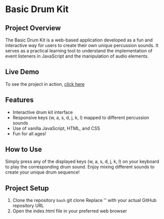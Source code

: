 

# Basic Drum Kit
## Project Overview

The Basic Drum Kit is a web-based application developed as a fun and interactive way for users to create their own unique percussion sounds. It serves as a practical learning tool to understand the implementation of event listeners in JavaScript and the manipulation of audio elements.


## Live Demo

To see the project in action, [click here](https://basic-drum-kit.cyclic.app/)

## Features 

- Interactive drum kit interface
- Responsive keys (w, a, s, d, j, k, l) mapped to different percussion sounds
- Use of vanilla JavaScript, HTML, and CSS
- Fun for all ages!

## How to Use

Simply press any of the displayed keys (w, a, s, d, j, k, l) on your keyboard to play the corresponding drum sound. Enjoy mixing different sounds to create your unique drum sequence!

## Project Setup

1. Clone the repository 
```bash```
 git clone <repository-url>
 Replace '<repository-url>' with your actual GitHub repository URL
2. Open the index.html file in your preferred web browser
